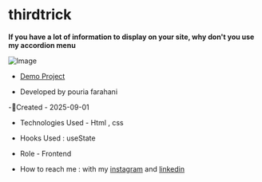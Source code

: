 # thirdtrick

**If you have a lot of information to display on your site, why don't you use my accordion menu**

![Image](https://github.com/user-attachments/assets/aee2de34-75b7-4c98-9616-502d03792e17)

- [Demo Project](https://fatemeh-hashemzadeh.github.io/thirdtrick/)

- Developed by pouria farahani

-👊Created - 2025-09-01

- Technologies Used - Html , css 

- Hooks Used : useState 

- Role - Frontend

- How to reach me : with my [instagram](https://instagram.com/fatemeh.__.hashemzadeh) and [linkedin](https://www.linkedin.com/in/fatemeh-hashemzadeh%E2%80%8F)
